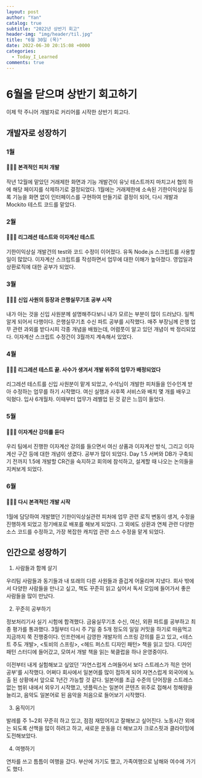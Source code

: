 ```yaml
---
layout: post
author: "Yan"
catalog: true
subtitle: "2022년 상반기 회고"
header-img: "img/header/til.jpg"
title: "6월 30일 (목)"
date: 2022-06-30 20:15:08 +0000
categories:
  - Today_I_Learned
comments: true
---
```


# 6월을 닫으며 상반기 회고하기

이제 막 주니어 개발자로 커리어를 시작한 상반기 회고다.

## 개발자로 성장하기
### 1월
#### 👩🏻‍💻 본격적인 피처 개발

작년 12월에 맡았던 거래제한 화면과 기능 개발건이 유닛 테스트까지 마치고서 협의 하에 해당 페이지를 삭제하기로 결정되었다. 
1월에는 거래제한에 소속된 기한이익상실 등록 기능을 화면 없이 인터페이스를 구현하여 만들기로 결정이 되어, 다시 개발과 Mockito 테스트 코드를 맡았다.

### 2월 
#### 👩🏻‍💻 리그레션 테스트와 이자계산 테스트

기한이익상실 개발건의 test와 코드 수정이 이어졌다.
유독 Node.js 스크립트를 사용할 일이 많았다. 이자계산 스크립트를 작성하면서 업무에 대한 이해가 높아졌다. 영업일과 상환로직에 대한 공부가 되었다.

### 3월
#### 👩🏻‍💻 신입 사원의 등장과 은행실무기초 공부 시작

내가 아는 것을 신입 사원분께 설명해주다보니 내가 모르는 부분이 많이 드러났다. 일찍 알게 되어서 다행이다.
은행실무기초 수신 파트 공부를 시작했다. 매주 부장님께 은행 업무 관련 과외를 받다시피 각종 개념을 배웠는데, 어렴풋이 알고 있던 개념이 싹 정리되었다.
이자계산 스크립트 수정건이 3월까지 계속해서 있었다.

### 4월
#### 👩🏻‍💻 리그레션 테스트 끝. 사수가 생겨서 개발 위주의 업무가 배정되었다

리그레션 테스트를 신입 사원분이 맡게 되었고, 수석님이 개발한 피처들을 인수인계 받아 수정하는 업무를 하기 시작했다.
여신 실행과 사후쪽 서비스와 배치 몇 개를 배우고 익혔다. 입사 6개월차. 이때부터 업무가 레벨업 된 것 같은 느낌이 들었다.

### 5월
#### 👩🏻‍💻 이자계산 강의를 듣다

우리 팀에서 진행한 이자계산 강의를 들으면서 여신 상품과 이자계산 방식, 그리고 이자계산 구간 등에 대한 개념이 생겼다. 공부가 많이 되었다.
Day 1.5 서버와 DB가 구축되기 전까지 1.5에 개발할 CR건을 숙지하고 회의에 참석하고, 설계할 때 나오는 논의들을 지켜보게 되었다.

### 6월
#### 👩🏻‍💻 다시 본격적인 개발 시작

1월에 담당하여 개발했던 기한이익상실관련 피처에 업무 관련 로직 변동이 생겨, 수정을 진행하게 되었고 정기배포로 배포를 해보게 되었다. 
그 외에도 상환과 연체 관련 다양한 소스 코드를 수정하고, 가장 복잡한 캐치업 관련 소스 수정을 맡게 되었다.



## 인간으로 성장하기

1. 사람들과 함께 살기

우리팀 사람들과 동기들과 내 또래의 다른 사원들과 즐겁게 어울리며 지냈다.
회사 밖에서 다양한 사람들을 만나고 싶고, 책도 꾸준히 읽고 싶어서 독서 모임에 들어가서 좋은 사람들을 많이 만났다.

2. 꾸준히 공부하기

정보처리기사 실기 시험에 합격했다.
금융실무기초 수신, 여신, 외환 파트를 공부하고 최종 평가를 통과했다.
3월부터 다시 주 7일 중 5개 정도의 일일 커밋을 하기로 마음먹고 지금까지 쭉 진행중이다.
인프런에서 김영한 개발자의 스프링 강의를 듣고 있고, <테스트 주도 개발>, <토비의 스프링>, <헤드 퍼스트 디자인 패턴> 책을 읽고 있다.
디자인 패턴 스터디에 들어갔고, 모여서 개발 책을 읽는 북클럽을 하나 운영중이다.


이전부터 내게 실험해보고 싶었던 '자연스럽게 스며들어서 보다 스트레스가 적은 언어 공부'를 시작했다.
어쩌다 회사에서 일본어를 많이 접하게 되어 자연스럽게 외국어에 노출 된 상황에서 앞으로 1년간 가능할 것 같다. 
일본어를 초급 수준의 단어장을 스트레스 없는 범위 내에서 외우기 시작했고, 넷플릭스는 일본어 콘텐츠 위주로 접해서 청해량을 늘리고, 음악도 일본어로 된 음악을 처음으로 들어보기 시작했다.



3. 움직이기

발레를 주 1~2회 꾸준히 하고 있고, 점점 재밌어지고 잘해보고 싶어진다.
노동시간 외에는 되도록 산책을 많이 하려고 하고, 새로운 운동을 더 해보고자 크로스핏과 클라이밍에 도전해보았다.

4. 여행하기

연차를 쓰고 틈틈이 여행을 갔다. 부산에 가기도 했고, 가족여행으로 남해와 여수에 가기도 했다.